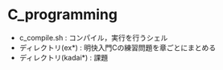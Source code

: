 # C_programming
* c_compile.sh : コンパイル，実行を行うシェル
* ディレクトリ(ex*) : 明快入門Cの練習問題を章ごとにまとめる
* ディレクトリ(kadai*) : 課題

